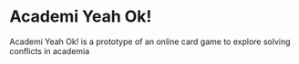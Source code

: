# Academi Yeah Ok!
Academi Yeah Ok! is a prototype of an online card game to explore solving conflicts in academia

